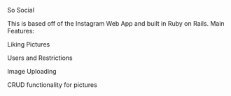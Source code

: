 So Social 

This is based off of the Instagram Web App and built in Ruby on Rails. Main Features:

Liking Pictures

Users and Restrictions

Image Uploading

CRUD functionality for pictures

